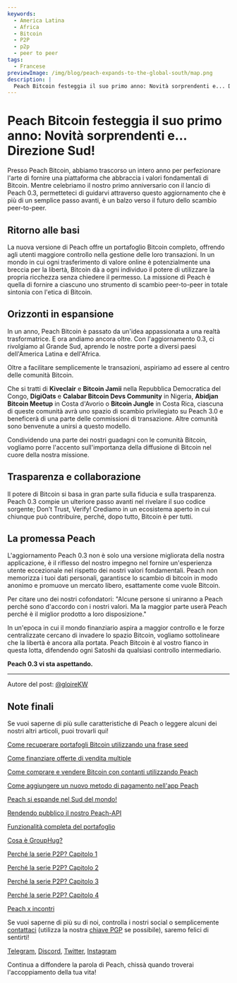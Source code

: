 ```yaml
---
keywords:
  - America Latina
  - Africa
  - Bitcoin
  - P2P
  - p2p
  - peer to peer
tags:
  - Francese
previewImage: /img/blog/peach-expands-to-the-global-south/map.png
description: |
  Peach Bitcoin festeggia il suo primo anno: Novità sorprendenti e... Direzione Sud!
---
```


# Peach Bitcoin festeggia il suo primo anno: Novità sorprendenti e... Direzione Sud!

Presso Peach Bitcoin, abbiamo trascorso un intero anno per perfezionare l'arte di fornire una piattaforma che abbraccia i valori fondamentali di Bitcoin. Mentre celebriamo il nostro primo anniversario con il lancio di Peach 0.3, permetteteci di guidarvi attraverso questo aggiornamento che è più di un semplice passo avanti, è un balzo verso il futuro dello scambio peer-to-peer.

## Ritorno alle basi

La nuova versione di Peach offre un portafoglio Bitcoin completo, offrendo agli utenti maggiore controllo nella gestione delle loro transazioni. In un mondo in cui ogni trasferimento di valore online è potenzialmente una breccia per la libertà, Bitcoin dà a ogni individuo il potere di utilizzare la propria ricchezza senza chiedere il permesso. La missione di Peach è quella di fornire a ciascuno uno strumento di scambio peer-to-peer in totale sintonia con l'etica di Bitcoin.

## Orizzonti in espansione

In un anno, Peach Bitcoin è passato da un'idea appassionata a una realtà trasformatrice. E ora andiamo ancora oltre. Con l'aggiornamento 0.3, ci rivolgiamo al Grande Sud, aprendo le nostre porte a diversi paesi dell'America Latina e dell'Africa.

Oltre a facilitare semplicemente le transazioni, aspiriamo ad essere al centro delle comunità Bitcoin.

Che si tratti di **Kiveclair** e **Bitcoin Jamii** nella Repubblica Democratica del Congo, **DigiOats** e **Calabar Bitcoin Devs Community** in Nigeria, **Abidjan Bitcoin Meetup** in Costa d'Avorio o **Bitcoin Jungle** in Costa Rica, ciascuna di queste comunità avrà uno spazio di scambio privilegiato su Peach 3.0 e beneficerà di una parte delle commissioni di transazione. Altre comunità sono benvenute a unirsi a questo modello.

Condividendo una parte dei nostri guadagni con le comunità Bitcoin, vogliamo porre l'accento sull'importanza della diffusione di Bitcoin nel cuore della nostra missione.

## Trasparenza e collaborazione

Il potere di Bitcoin si basa in gran parte sulla fiducia e sulla trasparenza. Peach 0.3 compie un ulteriore passo avanti nel rivelare il suo codice sorgente; Don’t Trust, Verify! Crediamo in un ecosistema aperto in cui chiunque può contribuire, perché, dopo tutto, Bitcoin è per tutti.

## La promessa Peach

L'aggiornamento Peach 0.3 non è solo una versione migliorata della nostra applicazione, è il riflesso del nostro impegno nel fornire un'esperienza utente eccezionale nel rispetto dei nostri valori fondamentali. Peach non memorizza i tuoi dati personali, garantisce lo scambio di bitcoin in modo anonimo e promuove un mercato libero, esattamente come vuole Bitcoin.

Per citare uno dei nostri cofondatori: "Alcune persone si uniranno a Peach perché sono d'accordo con i nostri valori. Ma la maggior parte userà Peach perché è il miglior prodotto a loro disposizione."

In un'epoca in cui il mondo finanziario aspira a maggior controllo e le forze centralizzate cercano di invadere lo spazio Bitcoin, vogliamo sottolineare che la libertà è ancora alla portata. Peach Bitcoin è al vostro fianco in questa lotta, difendendo ogni Satoshi da qualsiasi controllo intermediario.

**Peach 0.3 vi sta aspettando.**

---

Autore del post: [@gloireKW](https://twitter.com/GloireKW)

## Note finali

Se vuoi saperne di più sulle caratteristiche di Peach o leggere alcuni dei nostri altri articoli, puoi trovarli qui!

[Come recuperare portafogli Bitcoin utilizzando una frase seed](https://peachbitcoin.com/it/blog/how-to-restore-peach-wallet/)

[Come finanziare offerte di vendita multiple](https://peachbitcoin.com/it/blog/funding-multiple-sell-offers/)

[Come comprare e vendere Bitcoin con contanti utilizzando Peach](https://peachbitcoin.com/it/blog/how-to-buy-and-sell-bitcoin-with-cash-using-peach/)

[Come aggiungere un nuovo metodo di pagamento nell'app Peach](https://peachbitcoin.com/it/blog/how-to-add-a-payment-method/)

[Peach si espande nel Sud del mondo!](https://peachbitcoin.com/it/blog/peach-expands-to-the-global-south/)

[Rendendo pubblico il nostro Peach-API](https://peachbitcoin.com/it/blog/making-our-peach-api-public/)

[Funzionalità completa del portafoglio](https://peachbitcoin.com/it/blog/full-wallet-functionality/)

[Cosa è GroupHug?](https://peachbitcoin.com/it/blog/group-hug/)

[Perché la serie P2P? Capitolo 1](https://peachbitcoin.com/it/blog/why-p2p-chapter-1/)

[Perché la serie P2P? Capitolo 2](https://peachbitcoin.com/it/blog/why-p2p-chapter-2/)

[Perché la serie P2P? Capitolo 3](https://peachbitcoin.com/it/blog/why-p2p-chapter-3-circular-economies/)

[Perché la serie P2P? Capitolo 4](https://peachbitcoin.com/it/blog/why-p2p-chapter-4-chains-of-trust/)

[Peach x incontri](https://peachbitcoin.com/it/blog/peach-for-meetups/)

Se vuoi saperne di più su di noi, controlla i nostri social o semplicemente [contattaci](mailto:hello@peachbitcoin.com) (utilizza la nostra [chiave PGP](https://keys.openpgp.org/vks/v1/by-fingerprint/48339A19645E2E53488E0E5479E1B270FACD1BD2) se possibile), saremo felici di sentirti!

[Telegram](https://t.me/peachtopeach), [Discord](https://discord.gg/ypeHz3SW54), [Twitter](https://twitter.com/peachbitcoin), [Instagram](https://instagram.com/peachbitcoin)

Continua a diffondere la parola di Peach, chissà quando troverai l'accoppiamento della tua vita!
